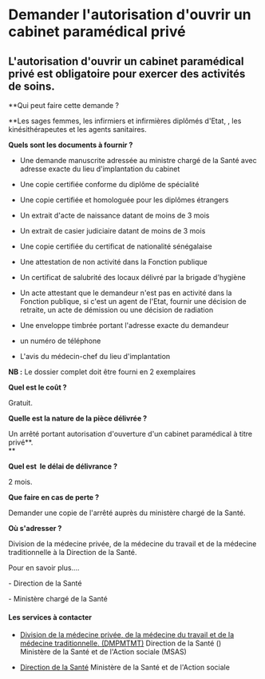 # Demander l'autorisation d'ouvrir un cabinet paramédical privé

L'autorisation d'ouvrir un cabinet paramédical privé est obligatoire pour exercer des activités de soins.
---------------------------------------------------------------------------------------------------------

**Qui peut faire cette demande ?  
  
**Les sages femmes, les infirmiers et infirmières diplômés d'Etat, , les kinésithérapeutes et les agents sanitaires.

**Quels sont les documents à fournir ?**

*   Une demande manuscrite adressée au ministre chargé de la Santé avec adresse exacte du lieu d'implantation du cabinet  
    
*   Une copie certifiée conforme du diplôme de spécialité  
    
*   Une copie certifiée et homologuée pour les diplômes étrangers
*   Un extrait d'acte de naissance datant de moins de 3 mois
*   Un extrait de casier judiciaire datant de moins de 3 mois
*   Une copie certifiée du certificat de nationalité sénégalaise
*   Une attestation de non activité dans la Fonction publique
*   Un certificat de salubrité des locaux délivré par la brigade d'hygiène
*   Un acte attestant que le demandeur n'est pas en activité dans la Fonction publique, si c'est un agent de l'Etat, fournir une décision de retraite, un acte de démission ou une décision de radiation  
    
*   Une enveloppe timbrée portant l'adresse exacte du demandeur
*   un numéro de téléphone  
    
*   L'avis du médecin-chef du lieu d'implantation

**NB :** Le dossier complet doit être fourni en 2 exemplaires

**Quel est le coût ?**

Gratuit.

**Quelle est la nature de la pièce délivrée ?**

Un arrêté portant autorisation d'ouverture d'un cabinet paramédical à titre privé**.  
**

**Quel est  le délai de délivrance ?**

2 mois.  

**Que faire en cas de perte ?**

Demander une copie de l'arrêté auprès du ministère chargé de la Santé.  
  
**Où s'adresser ?**

Division de la médecine privée, de la médecine du travail et de la médecine traditionnelle à la Direction de la Santé.

Pour en savoir plus....

  

\- Direction de la Santé

\- Ministère chargé de la Santé

#### Les services à contacter

*   [Division de la médecine privée, de la médecine du travail et de la médecine traditionnelle. (DMPMTMT)](../../../services/division-de-la-medecine-privee-de-la-medecine-du-travail-et-de-la-medecine-traditionnelle-dmpmtmt.md) Direction de la Santé ()  
    Ministère de la Santé et de l'Action sociale (MSAS)  
    
*   [Direction de la Santé](../../../services/direction-de-la-sante.md) Ministère de la Santé et de l'Action sociale